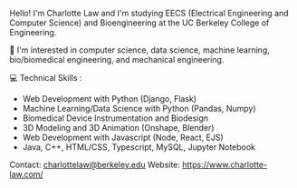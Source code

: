 Hello! I'm Charlotte Law and I'm studying EECS (Electrical Engineering and Computer Science) and Bioengineering at the UC Berkeley College of Engineering.  

🌱 I'm interested in computer science, data science, machine learning, bio/biomedical engineering, and mechanical engineering.  

💻 Technical Skills :  
- Web Development with Python (Django, Flask)
- Machine Learning/Data Science with Python (Pandas, Numpy)
- Biomedical Device Instrumentation and Biodesign
- 3D Modeling and 3D Animation (Onshape, Blender)
- Web Development with Javascript (Node, React, EJS)
- Java, C++, HTML/CSS, Typescript, MySQL, Jupyter Notebook

Contact: charlottelaw@berkeley.edu
Website: https://www.charlotte-law.com/

